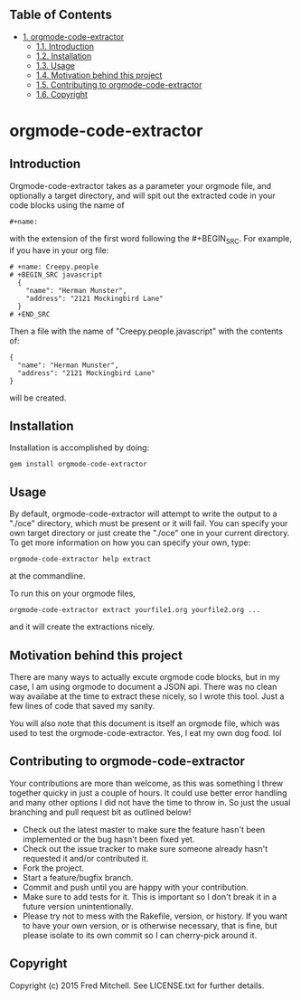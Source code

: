 <div id="table-of-contents">
<h2>Table of Contents</h2>
<div id="text-table-of-contents">
<ul>
<li><a href="#orgheadline7">1. orgmode-code-extractor</a>
<ul>
<li><a href="#orgheadline1">1.1. Introduction</a></li>
<li><a href="#orgheadline2">1.2. Installation</a></li>
<li><a href="#orgheadline3">1.3. Usage</a></li>
<li><a href="#orgheadline4">1.4. Motivation behind this project</a></li>
<li><a href="#orgheadline5">1.5. Contributing to orgmode-code-extractor</a></li>
<li><a href="#orgheadline6">1.6. Copyright</a></li>
</ul>
</li>
</ul>
</div>
</div>

# orgmode-code-extractor<a id="orgheadline7"></a>

## Introduction<a id="orgheadline1"></a>

Orgmode-code-extractor takes as a parameter your orgmode file, and optionally a target directory, and will
spit out the extracted code in your code blocks using the name of 

    #+name:

with the extension of the first word following the #+BEGIN<sub>SRC</sub>.
For example, if you have in your org file:

    # +name: Creepy.people
    # +BEGIN_SRC javascript
      {
        "name": "Herman Munster",
        "address": "2121 Mockingbird Lane"
      }
    # +END_SRC

Then a file with the name of "Creepy.people.javascript" with the contents of:

    {
      "name": "Herman Munster",
      "address": "2121 Mockingbird Lane"
    }

will be created.

## Installation<a id="orgheadline2"></a>

Installation is accomplished by doing:

    gem install orgmode-code-extractor

## Usage<a id="orgheadline3"></a>

By default, orgmode-code-extractor will attempt to write the
output to a "./oce" directory, which must be present or it
will fail. You can specify your own target directory or
just create the "./oce" one in your current directory. To get
more information on how you can specify your own, type:

    orgmode-code-extractor help extract

at the commandline.

To run this on your orgmode files,

    orgmode-code-extractor extract yourfile1.org yourfile2.org ...

and it will create the extractions nicely.

## Motivation behind this project<a id="orgheadline4"></a>

There are many ways to actually excute orgmode code blocks, but in my
case, I am using orgmode to document a JSON api. There was no clean way
availabe at the time to extract these nicely, so I wrote this tool. Just
a few lines of code that saved my sanity.

You will also note that this document is itself an orgmode file, which
was used to test the orgmode-code-extractor. Yes, I eat my own dog food. lol

## Contributing to orgmode-code-extractor<a id="orgheadline5"></a>

Your contributions are more than welcome, as this was something I threw together
quicky in just a couple of hours. It could use better error handling and many other
options I did not have the time to throw in. So just the usual branching and pull 
request bit as outlined below!

-   Check out the latest master to make sure the feature hasn't been implemented or the bug hasn't been fixed yet.
-   Check out the issue tracker to make sure someone already hasn't requested it and/or contributed it.
-   Fork the project.
-   Start a feature/bugfix branch.
-   Commit and push until you are happy with your contribution.
-   Make sure to add tests for it. This is important so I don't break it in a future version unintentionally.
-   Please try not to mess with the Rakefile, version, or history. If you want to have your own version, or is otherwise necessary, that is fine, but please isolate to its own commit so I can cherry-pick around it.

## Copyright<a id="orgheadline6"></a>

Copyright (c) 2015 Fred Mitchell. See LICENSE.txt for
further details.
